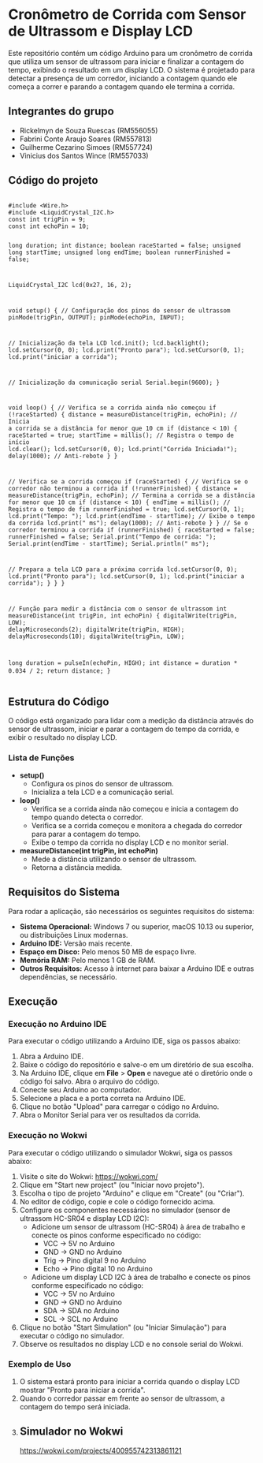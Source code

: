 
<h1>Cronômetro de Corrida com Sensor de Ultrassom e Display LCD</h1>
<p>Este repositório contém um código Arduino para um cronômetro de corrida que utiliza um sensor de ultrassom para iniciar e finalizar a contagem do tempo, exibindo o resultado em um display LCD. O sistema é projetado para detectar a presença de um corredor, iniciando a contagem quando ele começa a correr e parando a contagem quando ele termina a corrida.</p>
<h2>Integrantes do grupo</h2>
<ul>
    <li>Rickelmyn de Souza Ruescas (RM556055)</li>
    <li>Fabrini Conte Araujo Soares (RM557813)</li>
    <li>Guilherme Cezarino Simoes (RM557724)</li>
    <li>Vinicius dos Santos Wince (RM557033)</li>
</ul>

<h2>Código do projeto</h2>
<pre>
<code>
#include &lt;Wire.h&gt;
#include &lt;LiquidCrystal_I2C.h&gt;
const int trigPin = 9;
const int echoPin = 10;

long duration;
int distance;
boolean raceStarted = false;
unsigned long startTime;
unsigned long endTime;
boolean runnerFinished = false;

LiquidCrystal_I2C lcd(0x27, 16, 2);

void setup() {
// Configuração dos pinos do sensor de ultrassom
pinMode(trigPin, OUTPUT);
pinMode(echoPin, INPUT);

// Inicialização da tela LCD
lcd.init();
lcd.backlight();
lcd.setCursor(0, 0);
lcd.print("Pronto para");
lcd.setCursor(0, 1);
lcd.print("iniciar a corrida");

// Inicialização da comunicação serial
Serial.begin(9600);
}

void loop() {
// Verifica se a corrida ainda não começou
if (!raceStarted) {
distance = measureDistance(trigPin, echoPin);
// Inicia a corrida se a distância for menor que 10 cm
if (distance < 10) {
raceStarted = true;
startTime = millis(); // Registra o tempo de início
lcd.clear();
lcd.setCursor(0, 0);
lcd.print("Corrida Iniciada!");
delay(1000); // Anti-rebote
}
}

// Verifica se a corrida começou
if (raceStarted) {
// Verifica se o corredor não terminou a corrida
if (!runnerFinished) {
distance = measureDistance(trigPin, echoPin);
// Termina a corrida se a distância for menor que 10 cm
if (distance < 10) {
endTime = millis(); // Registra o tempo de fim
runnerFinished = true;
lcd.setCursor(0, 1);
lcd.print("Tempo: ");
lcd.print(endTime - startTime); // Exibe o tempo da corrida
lcd.print(" ms");
delay(1000); // Anti-rebote
}
}
// Se o corredor terminou a corrida
if (runnerFinished) {
raceStarted = false;
runnerFinished = false;
Serial.print("Tempo de corrida: ");
Serial.print(endTime - startTime);
Serial.println(" ms");

// Prepara a tela LCD para a próxima corrida
  lcd.setCursor(0, 0);
  lcd.print("Pronto para");
  lcd.setCursor(0, 1);
  lcd.print("iniciar a corrida");
}
}
}

// Função para medir a distância com o sensor de ultrassom
int measureDistance(int trigPin, int echoPin) {
digitalWrite(trigPin, LOW);
delayMicroseconds(2);
digitalWrite(trigPin, HIGH);
delayMicroseconds(10);
digitalWrite(trigPin, LOW);

long duration = pulseIn(echoPin, HIGH);
int distance = duration * 0.034 / 2;
return distance;
}
</code>
</pre>

<h2>Estrutura do Código</h2>
<p>O código está organizado para lidar com a medição da distância através do sensor de ultrassom, iniciar e parar a contagem do tempo da corrida, e exibir o resultado no display LCD.</p>
<h3>Lista de Funções</h3>
<ul>
    <li><strong>setup()</strong>
        <ul>
            <li>Configura os pinos do sensor de ultrassom.</li>
            <li>Inicializa a tela LCD e a comunicação serial.</li>
        </ul>
    </li>
    <li><strong>loop()</strong>
        <ul>
            <li>Verifica se a corrida ainda não começou e inicia a contagem do tempo quando detecta o corredor.</li>
            <li>Verifica se a corrida começou e monitora a chegada do corredor para parar a contagem do tempo.</li>
            <li>Exibe o tempo da corrida no display LCD e no monitor serial.</li>
        </ul>
    </li>
    <li><strong>measureDistance(int trigPin, int echoPin)</strong>
        <ul>
            <li>Mede a distância utilizando o sensor de ultrassom.</li>
            <li>Retorna a distância medida.</li>
        </ul>
    </li>
</ul>
<h2>Requisitos do Sistema</h2>
<p>Para rodar a aplicação, são necessários os seguintes requisitos do sistema:</p>
<ul>
    <li><strong>Sistema Operacional:</strong> Windows 7 ou superior, macOS 10.13 ou superior, ou distribuições Linux modernas.</li>
    <li><strong>Arduino IDE:</strong> Versão mais recente.</li>
    <li><strong>Espaço em Disco:</strong> Pelo menos 50 MB de espaço livre.</li>
    <li><strong>Memória RAM:</strong> Pelo menos 1 GB de RAM.</li>
    <li><strong>Outros Requisitos:</strong> Acesso à internet para baixar a Arduino IDE e outras dependências, se necessário.</li>
</ul>
<h2>Execução</h2>
<h3>Execução no Arduino IDE</h3>
<p>Para executar o código utilizando a Arduino IDE, siga os passos abaixo:</p>
<ol>
    <li>Abra a Arduino IDE.</li>
    <li>Baixe o código do repositório e salve-o em um diretório de sua escolha.</li>
    <li>Na Arduino IDE, clique em <strong>File</strong> > <strong>Open</strong> e navegue até o diretório onde o código foi salvo. Abra o arquivo do código.</li>
    <li>Conecte seu Arduino ao computador.</li>
    <li>Selecione a placa e a porta correta na Arduino IDE.</li>
    <li>Clique no botão "Upload" para carregar o código no Arduino.</li>
    <li>Abra o Monitor Serial para ver os resultados da corrida.</li>
</ol>
<h3>Execução no Wokwi</h3>
<p>Para executar o código utilizando o simulador Wokwi, siga os passos abaixo:</p>
<ol>
    <li>Visite o site do Wokwi: <a href="https://wokwi.com/">https://wokwi.com/</a></li>
    <li>Clique em "Start new project" (ou "Iniciar novo projeto").</li>
    <li>Escolha o tipo de projeto "Arduino" e clique em "Create" (ou "Criar").</li>
    <li>No editor de código, copie e cole o código fornecido acima.</li>
    <li>Configure os componentes necessários no simulador (sensor de ultrassom HC-SR04 e display LCD I2C):
        <ul>
            <li>Adicione um sensor de ultrassom (HC-SR04) à área de trabalho e conecte os pinos conforme especificado no código:
                <ul>
                    <li>VCC -> 5V no Arduino</li>
                    <li>GND -> GND no Arduino</li>
                    <li>Trig -> Pino digital 9 no Arduino</li>
                    <li>Echo -> Pino digital 10 no Arduino</li>
                </ul>
            </li>
            <li>Adicione um display LCD I2C à área de trabalho e conecte os pinos conforme especificado no código:
                <ul>
                    <li>VCC -> 5V no Arduino</li>
                    <li>GND -> GND no Arduino</li>
                    <li>SDA -> SDA no Arduino</li>
                    <li>SCL -> SCL no Arduino</li>
                </ul>
            </li>
        </ul>
    </li>
    <li>Clique no botão "Start Simulation" (ou "Iniciar Simulação") para executar o código no simulador.</li>
    <li>Observe os resultados no display LCD e no console serial do Wokwi.</li>
</ol>
<h3>Exemplo de Uso</h3>
<ol>
    <li>O sistema estará pronto para iniciar a corrida quando o display LCD mostrar "Pronto para iniciar a corrida".</li>
    <li>Quando o corredor passar em frente ao sensor de ultrassom, a contagem do tempo será iniciada.</li>
    <li>
    <h2>Simulador no Wokwi</h2>
<a href="https://wokwi.com/projects/400955742313861121">https://wokwi.com/projects/400955742313861121</a>
